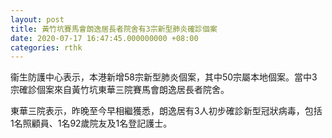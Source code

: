 ```yaml
---
layout: post
title: 黃竹坑賽馬會朗逸居長者院舍有3宗新型肺炎確診個案
date: 2020-07-17 16:47:45.000000000 +08:00
categories: rthk
---
```


衞生防護中心表示，本港新增58宗新型肺炎個案，其中50宗屬本地個案。當中3宗確診個案來自黃竹坑東華三院賽馬會朗逸居長者院舍。

東華三院表示，昨晚至今早相繼獲悉，朗逸居有3人初步確診新型冠狀病毒，包括1名照顧員、1名92歲院友及1名登記護士。
